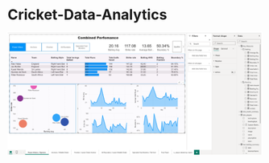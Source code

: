 # Cricket-Data-Analytics
![Power BI](https://github.com/Rui-Huang-dotcom/Cricket-Data-Analytics/blob/main/Pic)
